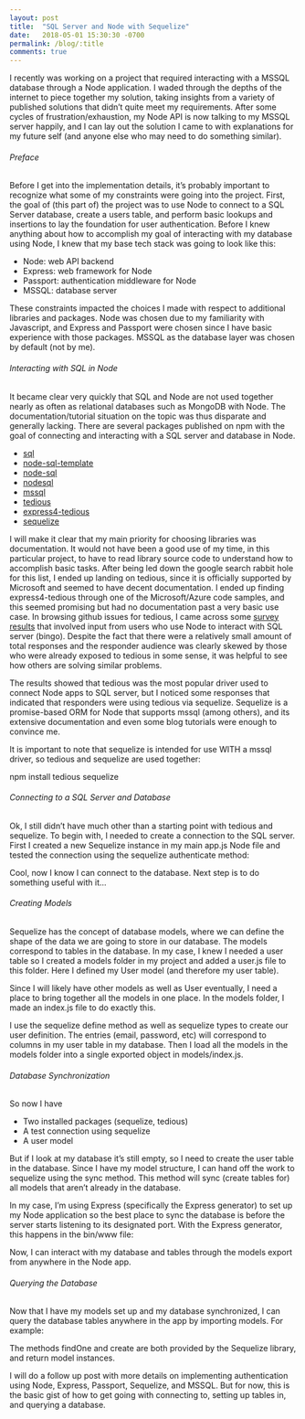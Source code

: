 ```yaml
---
layout: post
title:  "SQL Server and Node with Sequelize"
date:   2018-05-01 15:30:30 -0700
permalink: /blog/:title
comments: true
---
```


I recently was working on a project that required interacting with a MSSQL database through a Node application. I waded through the depths of the internet to piece together my solution, taking insights from a variety of published solutions that didn’t quite meet my requirements. After some cycles of frustration/exhaustion, my Node API is now talking to my MSSQL server happily, and I can lay out the solution I came to with explanations for my future self (and anyone else who may need to do something similar).

###### Preface

Before I get into the implementation details, it’s probably important to recognize what some of my constraints were going into the project. First, the goal of (this part of) the project was to use Node to connect to a SQL Server database, create a users table, and perform basic lookups and insertions to lay the foundation for user authentication. Before I knew anything about how to accomplish my goal of interacting with my database using Node, I knew that my base tech stack was going to look like this:

- Node: web API backend
- Express: web framework for Node
- Passport: authentication middleware for Node
- MSSQL: database server

These constraints impacted the choices I made with respect to additional libraries and packages. Node was chosen due to my familiarity with Javascript, and Express and Passport were chosen since I have basic experience with those packages. MSSQL as the database layer was chosen by default (not by me).


###### Interacting with SQL in Node

It became clear very quickly that SQL and Node are not used together nearly as often as relational databases such as MongoDB with Node. The documentation/tutorial situation on the topic was thus disparate and generally lacking. There are several packages published on npm with the goal of connecting and interacting with a SQL server and database in Node. 

- [sql](https://www.npmjs.com/package/sql)
- [node-sql-template](https://www.npmjs.com/package/node-sql-template) 
- [node-sql](https://www.npmjs.com/package/node-sql) 
- [nodesql](https://www.npmjs.com/package/nodesql) 
- [mssql](https://www.npmjs.com/package/mssql) 
- [tedious](https://www.npmjs.com/package/tedious) 
- [express4-tedious](https://www.npmjs.com/package/express4-tedious) 
- [sequelize](https://www.npmjs.com/package/sequelize) 

I will make it clear that my main priority for choosing libraries was documentation. It would not have been a good use of my time, in this particular project, to have to read library source code to understand how to accomplish basic tasks. After being led down the google search rabbit hole for this list, I ended up landing on <span class="code">tedious</span>, since it is officially supported by Microsoft and seemed to have decent documentation. I ended up finding <span class="code">express4-tedious</span> through one of the Microsoft/Azure code samples, and this seemed promising but had no documentation past a very basic use case. In browsing github issues for tedious, I came across some [survey results](https://github.com/tediousjs/tedious/issues/690) that involved input from users who use Node to interact with SQL server (bingo). Despite the fact that there were a relatively small amount of total responses and the responder audience was clearly skewed by those who were already exposed to tedious in some sense, it was helpful to see how others are solving similar problems. 

The results showed that tedious was the most popular driver used to connect Node apps to SQL server, but I noticed some responses that indicated that responders were using tedious via <span class="code">sequelize</span>. Sequelize is a promise-based ORM for Node that supports mssql (among others), and its extensive documentation and even some blog tutorials were enough to convince me.

It is important to note that sequelize is intended for use WITH a mssql driver, so tedious and sequelize are used together:

<span class="code">npm install tedious sequelize</span>


###### Connecting to a SQL Server and Database 

Ok, I still didn’t have much other than a starting point with tedious and sequelize. To begin with, I needed to create a connection to the SQL server. First I created a new Sequelize instance in my main app.js Node file and tested the connection using the sequelize authenticate method:

<script src="https://gist.github.com/natmegs/cdc78f2dd0d989594ab69f7664bdaedb.js"></script>

Cool, now I know I can connect to the database. Next step is to do something useful with it…


###### Creating Models

Sequelize has the concept of database models, where we can define the shape of the data we are going to store in our database. The models correspond to tables in the database. In my case, I knew I needed a user table so I created a models folder in my project and added a user.js file to this folder. Here I defined my User model (and therefore my user table).

<script src="https://gist.github.com/natmegs/38b32b8e0defe9975d8f99ff5814f6d8.js"></script>

Since I will likely have other models as well as User eventually, I need a place to bring together all the models in one place. In the models folder, I made an index.js file to do exactly this.

<script src="https://gist.github.com/natmegs/23352adb72127f1a56dbe33ff4539263.js"></script>

I use the sequelize define method as well as sequelize types to create our user definition. The entries (email, password, etc) will correspond to columns in my user table in my database. Then I load all the models in the models folder into a single exported object in models/index.js.

###### Database Synchronization

So now I have

- Two installed packages (sequelize, tedious)
- A test connection using sequelize
- A user model

But if I look at my database it’s still empty, so I need to create the user table in the database. Since I have my model structure, I can hand off the work to sequelize using the <span class="code">sync</span> method. This method will sync (create tables for) all models that aren’t already in the database.

In my case, I’m using Express (specifically the Express generator) to set up my Node application so the best place to sync the database is before the server starts listening to its designated port. With the Express generator, this happens in the bin/www file:

<script src="https://gist.github.com/natmegs/5a63c601689a806eec12448283d04fe0.js"></script>

Now, I can interact with my database and tables through the models export from anywhere in the Node app.

###### Querying the Database

Now that I have my models set up and my database synchronized, I can query the database tables anywhere in the app by importing models. For example:

<script src="https://gist.github.com/natmegs/f16e24bc5813a5db57e0c864c9952610.js"></script>

The methods <span class="code">findOne</span> and <span class="code">create</span> are both provided by the Sequelize library, and return model instances.

I will do a follow up post with more details on implementing authentication using Node, Express, Passport, Sequelize, and MSSQL. But for now, this is the basic gist of how to get going with connecting to, setting up tables in, and querying a database.



